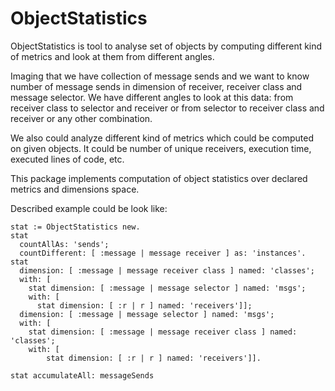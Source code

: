 # ObjectStatistics
ObjectStatistics is tool to analyse set of objects by computing different kind of metrics and look at them from different angles.

Imaging that we have collection of message sends and we want to know number of message sends in dimension of receiver, receiver class and message selector. We have different angles to look at this data: from receiver class to selector and receiver or from selector to receiver class and receiver or any other combination. 

We also could analyze different kind of metrics which could be computed on given objects. It could be number of unique receivers, execution time, executed lines of code, etc.

This package implements computation of object statistics over declared metrics and dimensions space.

Described example could be look like:
```Smalltalk
stat := ObjectStatistics new.
stat
  countAllAs: 'sends';
  countDifferent: [ :message | message receiver ] as: 'instances'.
stat 
  dimension: [ :message | message receiver class ] named: 'classes';
  with: [ 
    stat dimension: [ :message | message selector ] named: 'msgs';
    with: [ 
      stat dimension: [ :r | r ] named: 'receivers']];
  dimension: [ :message | message selector ] named: 'msgs';
  with: [ 
    stat dimension: [ :message | message receiver class ] named: 'classes';
    with: [ 
        stat dimension: [ :r | r ] named: 'receivers']].
			
stat accumulateAll: messageSends
 ```
